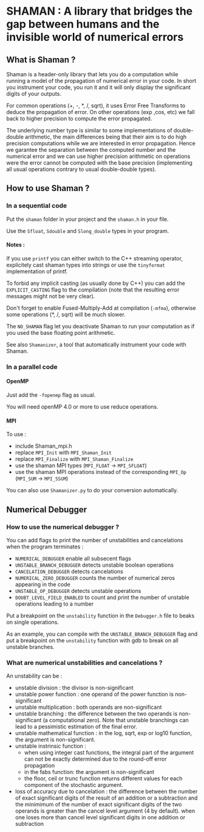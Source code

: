 # SHAMAN : A library that bridges the gap between humans and the invisible world of numerical errors

## What is Shaman ?

Shaman is a header-only library that lets you do a computation while running a model of the propagation of numerical error in your code.
In short you instrument your code, you run it and it will only display the significant digits of your outputs.

For common operations (+, -, *, /, sqrt), it uses Error Free Transforms to deduce the propagation of error.
On other operations (exp ,cos, etc) we fall back to higher precision to compute the error propagated.

The underlying number type is similar to some implementations of double-double arithmetic, the main differences being that their aim is to do high precision computations while we are interested in error propagation.
Hence we garantee the separation between the computed number and the numerical error and we can use higher precision arithmetic on operations were the error cannot be computed with the base precision (implementing all usual operations contrary to usual double-double types).

## How to use Shaman ?

### In a sequential code

Put the `shaman` folder in your project and the `shaman.h` in your file.

Use the `Sfloat`, `Sdouble` and `Slong_double` types in your program.

#### Notes :

If you use `printf` you can either switch to the C++ streaming operator, explicitely cast shaman types into strings or use the `tinyformat` implementation of printf.

To forbid any implicit casting (as usually done by C++) you can add the `EXPLICIT_CASTING` flag to the compilation (note that the resulting error messages might not be very clear).

Don't forget to enable Fused-Multiply-Add at compilation (`-mfma`), otherwise some operations (*, /, sqrt) will be much slower.

The `NO_SHAMAN` flag let you deactivate Shaman to run your computation as if you used the base floating point arithmetic.

See also `Shamanizer`, a tool that automatically instrument your code with Shaman.

### In a parallel code

#### OpenMP

Just add the `-fopenmp` flag as usual.

You will need openMP 4.0 or more to use reduce operations.

#### MPI

To use :
- include Shaman_mpi.h
- replace `MPI_Init` with `MPI_Shaman_Init`
- replace `MPI_Finalize` with `MPI_Shaman_Finalize`
- use the shaman MPI types (`MPI_FLOAT` -> `MPI_SFLOAT`)
- use the shaman MPI operations instead of the corresponding `MPI_Op` (`MPI_SUM` -> `MPI_SSUM`)

You can also use `Shamanizer.py` to do your conversion automatically.

## Numerical Debugger

### How to use the numerical debugger ?

You can add flags to print the number of unstabilities and cancelations when the program terminates : 
- `NUMERICAL_DEBUGGER` enable all subsecent flags
- `UNSTABLE_BRANCH_DEBUGGER` detects unstable boolean operations
- `CANCELATION_DEBUGGER` detects cancelations
- `NUMERICAL_ZERO_DEBUGGER` counts the number of numerical zeros appearing in the code
- `UNSTABLE_OP_DEBUGGER` detects unstable operations
- `DOUBT_LEVEL_FIELD_ENABLED` to count and print the number of unstable operations leading to a number

Put a breakpoint on the `unstability` function in the `Debugger.h` file to beaks on single operations.

As an example, you can compile with the `UNSTABLE_BRANCH_DEBUGGER` flag and put a breakpoint on the `unstability` function with gdb to break on all unstable branches.

### What are numerical unstabilities and cancelations ?

An unstability can be :
- unstable division :
  the divisor is non-significant
- unstable power function :
  one operand of the power function is non-significant
- unstable multiplication :
  both operands are non-significant
- unstable branching :
  the difference between the two operands is non-significant (a computational zero).
  Note that unstable branchings can lead to a pessimistic estimation of the final error.
- unstable mathematical function :
  in the log, sqrt, exp or log10 function, the argument is non-significant.
- unstable instrinsic function :
  - when using integer cast functions, the integral part of the argument can not be exactly determined due to the round-off error propagation
  - in the fabs function: the argument is non-significant
  - the floor, ceil or trunc function returns different values for each component of the stochastic argument.
- loss of accuracy due to cancelation :
  the difference between the number of exact significant digits of the result of an addition or a subtraction
  and the minimimum of the number of exact significant digits of the two operands is greater than the cancel level argument (4 by default).
  when one loses more than cancel level significant digits in one addition or subtraction
